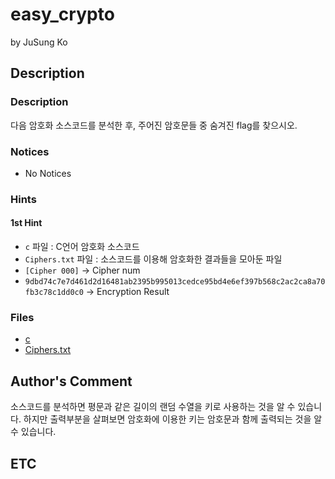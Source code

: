 # easy_crypto

by JuSung Ko

## Description

### Description

다음 암호화 소스코드를 분석한 후, 주어진 암호문들 중 숨겨진 flag를 찾으시오.

### Notices

* No Notices

### Hints

#### 1st Hint

* `c` 파일 : C언어 암호화 소스코드
* `Ciphers.txt` 파일 : 소스코드를 이용해 암호화한 결과들을 모아둔 파일
* `[Cipher 000]` -> Cipher num
* `9dbd74c7e7d461d2d16481ab2395b995013cedce95bd4e6ef397b568c2ac2ca8a70fb3c78c1dd0c0` -> Encryption Result

### Files

* [c](https://github.com/ajou-whois/1st-cyber-security-mini-ctf/blob/master/challenges/easy_crypto/c)
* [Ciphers.txt](https://github.com/ajou-whois/1st-cyber-security-mini-ctf/blob/master/challenges/easy_crypto/Ciphers.txt)

## Author's Comment

소스코드를 분석하면 평문과 같은 길이의 랜덤 수열을 키로 사용하는 것을 알 수 있습니다.
하지만 출력부분을 살펴보면 암호화에 이용한 키는 암호문과 함께 출력되는 것을 알 수 있습니다.

## ETC
